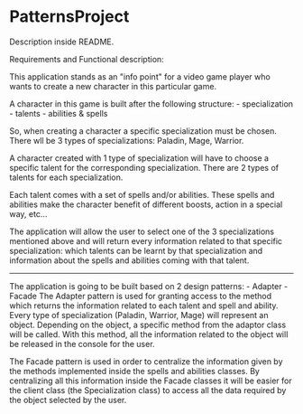 # PatternsProject
Description inside README.

Requirements and Functional description:

This application stands as an "info point" for a video game player who wants to create a new character in this particular game.

A character in this game is built after the following structure:
	- specialization
	- talents
	- abilities & spells

So, when creating a character a specific specialization must be chosen. There wll be 3 types of specializations: Paladin, Mage, Warrior.

A character created with 1 type of specialization will have to choose a specific talent for the corresponding specialization. There are 2
types of talents for each specialization. 

Each talent comes with a set of spells and/or abilities. These spells and abilities make the character benefit of different boosts, action
in a special way, etc...

The application will allow the user to select one of the 3 specializations mentioned above and will return every information related to that
specific specialization: which talents can be learnt by that specialization and information about the spells and abilities coming with that talent.

----------------------------------------------------------------------------

The application is going to be built based on 2 design patterns: 
	- Adapter
	- Facade
The Adapter pattern is used for granting access to the method which returns the information related to each talent and spell and ability.
Every type of specialization (Paladin, Warrior, Mage) will represent an object. Depending on the object, a specific method from the adaptor
class will be called. With this method, all the information related to the object will be released in the console for the user.

The Facade pattern is used in order to centralize the information given by the methods implemented inside the spells and abilities classes.
By centralizing all this information inside the Facade classes it will be easier for the client class (the Specialization class) to access
all the data required by the object selected by the user.
